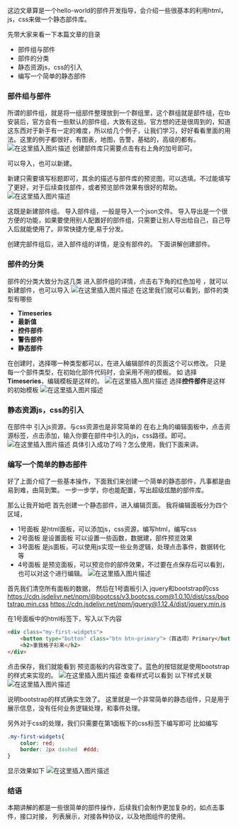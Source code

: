 这边文章算是一个hello-world的部件开发指导，会介绍一些很基本的利用html，js，css来做一个静态部件库。

先带大家来看一下本篇文章的目录

- 部件组与部件
- 部件的分类
- 静态资源js，css的引入
- 编写一个简单的静态部件

### 部件组与部件

所谓的部件组，就是将一组部件整理放到一个群组里，这个群组就是部件组，在tb安装后，官方会有一些默认的部件组，大致有这些。官方想的还是很周到的，知道这东西对于新手有一定的难度，所以给几个例子，让我们学习，好好看看里面的用法。这里的例子都很好，有图表，地图，告警，基础的，高级的都有。
 ![在这里插入图片描述](https://img-blog.csdnimg.cn/2021070711342436.png)
 创建部件库只需要点击有右上角的加号即可。

可以导入，也可以新建。

新建只需要填写标题即可，其余的描述与部件库的预览图，可以选填。不过能填写了更好，对于后续查找部件，或者预览部件效果有很好的帮助。
 ![在这里插入图片描述](https://img-blog.csdnimg.cn/20210707113641578.png)

这既是新建部件组。
 导入部件组，一般是导入一个json文件。 导入导出是一个很方便的功能，如果要使用别人配置好的部件组，只需要让别人导出给自己，自己导入后就能使用了。非常快捷方便,易于分发。

创建完部件组后，进入部件组的详情，是没有部件的。
 下面讲解创建部件。

### 部件的分类

部件的分类大致分为这几类
 进入部件组的详情，点击右下角的红色加号 ，就可以新建部件，也可以导入
 ![在这里插入图片描述](https://img-blog.csdnimg.cn/2021070711421520.png)
 在这里我们就可以看到，部件的类型有哪些

- **Timeseries**
- **最新值**
- **控件部件**
- **警告部件**
- **静态部件**

在创建时，选择哪一种类型都可以，在进入编辑部件的页面这个可以修改。
 只是每一个部件类型，在初始化部件代码时，会采用不用的模板。
 如
 选择 **Timeseries**，编辑模板是这样的。
 ![在这里插入图片描述](https://img-blog.csdnimg.cn/20210707114658657.png)
 选择**控件部件**是这样的初始模板
 ![在这里插入图片描述](https://img-blog.csdnimg.cn/2021070711473647.png)

### 静态资源js，css的引入

在部件中 引入js资源，与css资源也是非常简单的
 在右上角的编辑面板中，点击资源标签，点击添加，输入你要在部件中引入的js，css路径。即可。
 ![在这里插入图片描述](https://img-blog.csdnimg.cn/2021070711502194.png)
 具体引入成功了吗？怎么使用，我们下面来讲。

### 编写一个简单的静态部件

好了上面介绍了一些基本操作，下面我们来创建一个简单的静态部件，凡事都是由易到难，由简到繁。
 一步一步学，你也能配置，写出超级炫酷的部件库。

那么让我开始吧
 首先创建一个静态部件，进入编辑页面。
 我将编辑面板分为四个区域，

- 1号面板 是html面板，可以添加js，css资源，编写html，编写css
- 2号面板 是设置面板 可以设置一些函数，数据建，部件预览效果
- 3号面板 是js面板，可以使用js实现一些业务逻辑，处理点击事件，数据转化等
- 4号面板 是预览面板，可以预览你的部件效果，不过要在点保存后可以看到，也可以对这个进行编辑。
   ![在这里插入图片描述](https://img-blog.csdnimg.cn/20210707115615129.png)

首先我们清空所有面板的数据，
 然后在1号面板引入 jquery和bootstrap的css
 https://cdn.jsdelivr.net/npm/@bootcss/v3.bootcss.com@1.0.10/dist/css/bootstrap.min.css
 https://cdn.jsdelivr.net/npm/jquery@1.12.4/dist/jquery.min.js

在1号面板中的html标签下，写入以下内容

```html
<div class="my-first-widgets">
    <button type="button" class="btn btn-primary">（首选项）Primary</button>
    <h2>拿我格子衫来</h2>
</div>
```

点击保存，我们就能看到 预览面板的内容改变了。蓝色的按钮就是使用bootstrap的样式来实现的。
 ![在这里插入图片描述](https://img-blog.csdnimg.cn/20210707120410420.png)
 查看样式可以看到 以下样式关联
 ![在这里插入图片描述](https://img-blog.csdnimg.cn/20210707120528167.png)

说明bootstrap的样式确实生效了。
 这里就是一个非常简单的静态组件，只是用于展示信息，没有任何业务逻辑处理，和事件处理。

另外对于css的处理，我们只需要在第1面板下的css标签下编写即可
 比如编写

```css
.my-first-widgets{
    color: red;
    border: 2px dashed  #ddd;
}
```

显示效果如下
 ![在这里插入图片描述](https://img-blog.csdnimg.cn/20210707121020590.png)

### 结语

本期讲解的都是一些很简单的部件操作，后续我们会制作更加复杂的，如点击事件，接口对接，
 列表展示，对接各种协议，以及地图组件的使用。